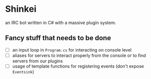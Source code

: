 Shinkei
=======

an IRC bot written in C# with a massive plugin system.

Fancy stuff that needs to be done
---------------------------------
- [ ] an input loop in <code>Program.cs</code> for interacting on console level
- [ ] aliases for servers to interact properly from the console or to find servers from our plugins
- [ ] usage of template functions for registering events (don't expose <code>Eventsink</code>)
